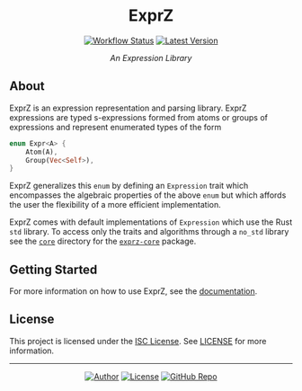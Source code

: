 <div align="center">

# ExprZ

[![Workflow Status](https://img.shields.io/github/workflow/status/qdeduction/exprz/main?label=workflow&style=flat-square)](https://github.com/qdeduction/exprz/actions)
[![Latest Version](https://img.shields.io/crates/v/exprz.svg?style=flat-square)](https://crates.io/crates/exprz)

_An Expression Library_

</div>

## About

ExprZ is an expression representation and parsing library. ExprZ expressions are typed s-expressions formed from atoms or groups of expressions and represent enumerated types of the form

```rust
enum Expr<A> {
    Atom(A),
    Group(Vec<Self>),
}
```

ExprZ generalizes this `enum` by defining an `Expression` trait which encompasses the algebraic properties of the above `enum` but which affords the user the flexibility of a more efficient implementation.

ExprZ comes with default implementations of `Expression` which use the Rust `std` library. To access only the traits and algorithms through a `no_std` library see the [`core`](core) directory for the [`exprz-core`](https://docs.rs/exprz-core) package.

## Getting Started

For more information on how to use ExprZ, see the [documentation](https://docs.rs/exprz). 

## License

This project is licensed under the [ISC License](https://opensource.org/licenses/ISC). See [LICENSE](LICENSE) for more information.

---
<div align="center">

[![Author](https://img.shields.io/badge/-bhgomes-blue?style=for-the-badge)](https://github.com/bhgomes)
[![License](https://img.shields.io/badge/-LICENSE-lightgray?style=for-the-badge)](LICENSE)
[![GitHub Repo](https://img.shields.io/badge/-GitHub-black?style=for-the-badge)](https://github.com/qdeduction/exprz.rs)

</div>

